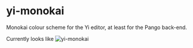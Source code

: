 yi-monokai
==========

Monokai colour scheme for the Yi editor, at least for the Pango
back-end.

Currently looks like
![yi-monokai](http://fuuzetsu.co.uk/images/monokai-0.1.png "monokai in yi")
